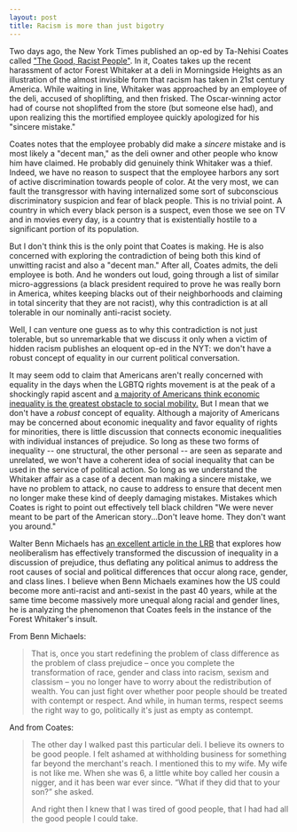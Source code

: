 ```yaml
---
layout: post
title: Racism is more than just bigotry
---
```


Two days ago, the New York Times published an op-ed by Ta-Nehisi Coates called ["The Good, Racist People"](http://www.nytimes.com/2013/03/07/opinion/coates-the-good-racist-people.html). In it, Coates takes up the recent harassment of actor Forest Whitaker at a deli in Morningside Heights as an illustration of the almost invisible form that racism has taken in 21st century America. While waiting in line, Whitaker was approached by an employee of the deli, accused of shoplifting, and then frisked. The Oscar-winning actor had of course not shoplifted from the store (but someone else had), and upon realizing this the mortified employee quickly apologized for his "sincere mistake."

Coates notes that the employee probably did make a _sincere_ mistake and is most likely a "decent man," as the deli owner and other people who know him have claimed. He probably did genuinely think Whitaker was a thief. Indeed, we have no reason to suspect that the employee harbors any sort of active discrimination towards people of color. At the very most, we can fault the transgressor with having internalized some sort of subconscious discriminatory suspicion and fear of black people. This is no trivial point. A country in which every black person is a suspect, even those we see on TV and in movies every day, is a country that is existentially hostile to a significant portion of its population. 

But I don't think this is the only point that Coates is making. He is also concerned with exploring the contradiction of being both this kind of unwitting racist and also a "decent man." After all, Coates admits, the deli employee is both. And he wonders out loud, going through a list of similar micro-aggressions (a black president required to prove he was really born in America, whites keeping blacks out of their neighborhoods and claiming in total sincerity that they are not racist), why this contradiction is at all tolerable in our nominally anti-racist society.

Well, I can venture one guess as to why this contradiction is not just tolerable, but so unremarkable that we discuss it only when a victim of hidden racism publishes an eloquent op-ed in the NYT: we don't have a robust concept of equality in our current political conversation.

It may seem odd to claim that Americans aren't really concerned with equality in the days when the LGBTQ rights movement is at the peak of a shockingly rapid ascent and [a majority of Americans think economic inequality is the greatest obstacle to social mobility.](http://www.americanprogress.org/issues/economy/news/2012/03/05/11193/americans-care-about-economic-inequality) But I mean that we don't have a _robust_ concept of equality. Although a majority of Americans may be concerned about economic inequality and favor equality of rights for minorities, there is little discussion that connects economic inequalities with individual instances of prejudice. So long as these two forms of inequality -- one structural, the other personal -- are seen as separate and unrelated, we won't have a coherent idea of social inequality that can be used in the service of political action. So long as we understand the Whitaker affair as a case of a decent man making a sincere mistake, we have no problem to attack, no cause to address to ensure that decent men no longer make these kind of deeply damaging mistakes. Mistakes which Coates is right to point out effectively tell black children "We were never meant to be part of the American story...Don't leave home. They don't want you around."

Walter Benn Michaels has [an excellent article in the LRB](http://www.lrb.co.uk/v31/n16/walter-benn-michaels/what-matters) that explores how neoliberalism has effectively transformed the discussion of inequality in a discussion of prejudice, thus deflating any political animus to address the root causes of social and political differences that occur along race, gender, and class lines. I believe when Benn Michaels examines how the US could become more anti-racist and anti-sexist in the past 40 years, while at the same time become massively more unequal along racial and gender lines, he is analyzing the phenomenon that Coates feels in the instance of the Forest Whitaker's insult.

From Benn Michaels:

<blockquote>
	<p>That is, once you start redefining the problem of class difference as the problem of class prejudice – once you complete the transformation of race, gender and class into racism, sexism and classism – you no longer have to worry about the redistribution of wealth. You can just fight over whether poor people should be treated with contempt or respect. And while, in human terms, respect seems the right way to go, politically it's just as empty as contempt.</p>
</blockquote>

And from Coates:

<blockquote>
	<p>The other day I walked past this particular deli. I believe its owners to be good people. I felt ashamed at withholding business for something far beyond the merchant's reach. I mentioned this to my wife. My wife is not like me. When she was 6, a little white boy called her cousin a nigger, and it has been war ever since. “What if they did that to your son?” she asked.<p>
	<p>And right then I knew that I was tired of good people, that I had had all the good people I could take.</p>
</blockquote>

